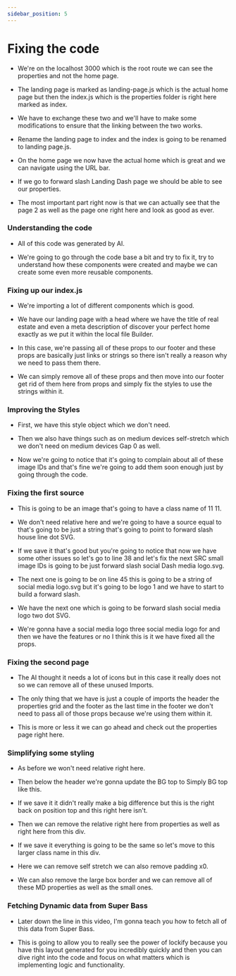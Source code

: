 ```yaml
---
sidebar_position: 5
---
```


# Fixing the code

- We're on the localhost 3000 which is the root route we can see the properties and not the home page.

- The landing page is marked as landing-page.js which is the actual home page but then the index.js which is the properties folder is right here marked as index.

- We have to exchange these two and we'll have to make some modifications to ensure that the linking between the two works.

- Rename the landing page to index and the index is going to be renamed to landing page.js.

- On the home page we now have the actual home which is great and we can navigate using the URL bar.

- If we go to forward slash Landing Dash page we should be able to see our properties.

- The most important part right now is that we can actually see that the page 2 as well as the page one right here and look as good as ever.

### Understanding the code

- All of this code was generated by AI.

- We're going to go through the code base a bit and try to fix it, try to understand how these components were created and maybe we can create some even more reusable components.

### Fixing up our index.js

- We're importing a lot of different components which is good.

- We have our landing page with a head where we have the title of real estate and even a meta description of discover your perfect home exactly as we put it within the local file Builder.

- In this case, we're passing all of these props to our footer and these props are basically just links or strings so there isn't really a reason why we need to pass them there.

- We can simply remove all of these props and then move into our footer get rid of them here from props and simply fix the styles to use the strings within it.

### Improving the Styles

- First, we have this style object which we don't need.

- Then we also have things such as on medium devices self-stretch which we don't need on medium devices Gap 0 as well.

- Now we're going to notice that it's going to complain about all of these image IDs and that's fine we're going to add them soon enough just by going through the code.

### Fixing the first source

- This is going to be an image that's going to have a class name of 11 11.

- We don't need relative here and we're going to have a source equal to that's going to be just a string that's going to point to forward slash house line dot SVG.

- If we save it that's good but you're going to notice that now we have some other issues so let's go to line 38 and let's fix the next SRC small image IDs is going to be just forward slash social Dash media logo.svg.

- The next one is going to be on line 45 this is going to be a string of social media logo.svg but it's going to be logo 1 and we have to start to build a forward slash.

- We have the next one which is going to be forward slash social media logo two dot SVG.

- We're gonna have a social media logo three social media logo for and then we have the features or no I think this is it we have fixed all the props.

### Fixing the second page

- The AI thought it needs a lot of icons but in this case it really does not so we can remove all of these unused Imports.

- The only thing that we have is just a couple of imports the header the properties grid and the footer as the last time in the footer we don't need to pass all of those props because we're using them within it.

- This is more or less it we can go ahead and check out the properties page right here.

### Simplifying some styling

- As before we won't need relative right here.

- Then below the header we're gonna update the BG top to Simply BG top like this.

- If we save it it didn't really make a big difference but this is the right back on position top and this right here isn't.

- Then we can remove the relative right here from properties as well as right here from this div.

- If we save it everything is going to be the same so let's move to this larger class name in this div.

- Here we can remove self stretch we can also remove padding x0.

- We can also remove the large box border and we can remove all of these MD properties as well as the small ones.

### Fetching Dynamic data from Super Bass

- Later down the line in this video, I'm gonna teach you how to fetch all of this data from Super Bass.

- This is going to allow you to really see the power of lockify because you have this layout generated for you incredibly quickly and then you can dive right into the code and focus on what matters which is implementing logic and functionality.
